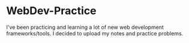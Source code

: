 # WebDev-Practice
I've been practicing and learning a lot of new web development frameworks/tools. I decided to upload my notes and practice problems. 
